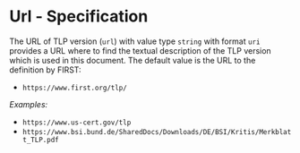# Url - Specification

The URL of TLP version (`url`) with value type `string` with format `uri`
provides a URL where to find the textual description of the TLP version which is
used in this document. The default value is the URL to the definition by FIRST:

* `https://www.first.org/tlp/`

*Examples:*

* `https://www.us-cert.gov/tlp`
* `https://www.bsi.bund.de/SharedDocs/Downloads/DE/BSI/Kritis/Merkblatt_TLP.pdf`
